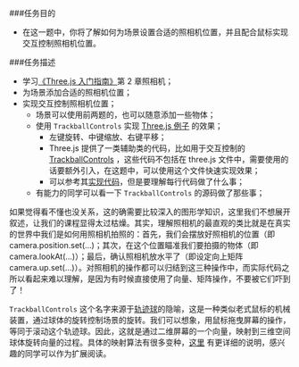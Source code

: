 ###任务目的

+ 在这一题中，你将了解如何为场景设置合适的照相机位置，并且配合鼠标实现交互控制照相机位置。

###任务描述

+ 学习[《Three.js 入门指南》](http://www.ituring.com.cn/article/47975)第 2 章照相机；
+ 为场景添加合适的照相机位置；
+ 实现交互控制照相机位置；
    + 场景可以使用前两题的，也可以随意添加一些物体；
    + 使用 ```TrackballControls``` 实现 [Three.js 例子](https://threejs.org/examples/?q=control#misc_controls_trackball) 的效果；
        + 左键旋转、中键缩放、右键平移；
        + Three.js 提供了一类辅助类的代码，比如用于交互控制的 [TrackballControls](https://github.com/mrdoob/three.js/blob/master/examples/js/controls/TrackballControls.js) ，这些代码不包括在 three.js 文件中，需要使用的话要额外引入，在这题中，可以使用这个文件快速实现效果；
        + 可以参考其[实现代码](https://github.com/mrdoob/three.js/blob/master/examples/misc_controls_trackball.html)，但是要理解每行代码做了什么事；
    + 有能力的同学可以看一下 ```TrackballControls``` 的源码做了那些事；

如果觉得看不懂也没关系，这的确需要比较深入的图形学知识，这里我们不想展开叙述，让我们的课程显得太过枯燥。其实，理解照相机的最直观的类比就是在真实的世界中我们是如何用照相机拍照的：首先，我们会摆放好照相机的位置（即 camera.position.set(...)；其次，在这个位置瞄准我们要拍摄的物体（即 camera.lookAt(...)）；最后，确认照相机放水平了（即设定向上矩阵 camera.up.set(...)）。对照相机的操作都可以归结到这三种操作中，而实际代码之所以看起来难以理解，是因为有时候直接使用了向量、矩阵操作，不要被它们吓到了！

```TrackballControls``` 这个名字来源于[轨迹球](https://zh.wikipedia.org/wiki/%E8%BD%A8%E8%BF%B9%E7%90%83)的隐喻，这是一种类似老式鼠标的机械装置，通过球体的旋转控制场景的旋转。我们可以想象，用鼠标拖曳屏幕的操作，等同于滚动这个轨迹球。因此，这就是通过二维屏幕的一个向量，映射到三维空间球体旋转向量的过程。具体的映射算法有很多变种，[这里](http://www.diku.dk/~kash/papers/DSAGM2002_henriksen.pdf) 有更详细的说明，感兴趣的同学可以作为扩展阅读。